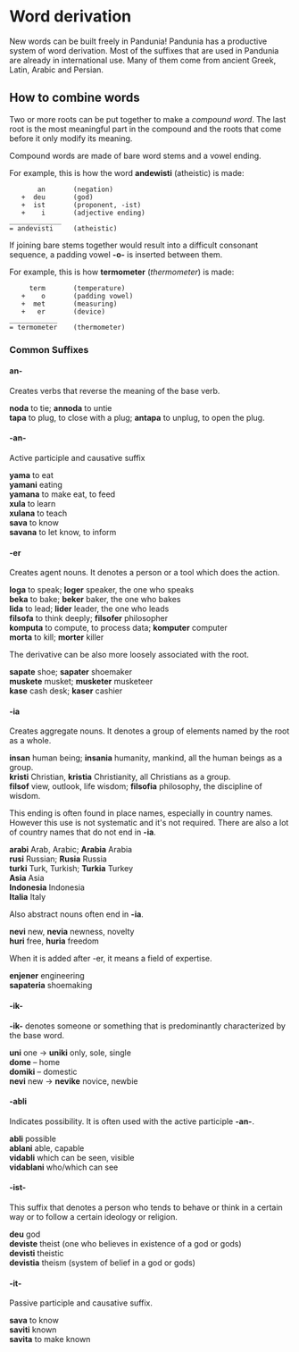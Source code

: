 # Word derivation

New words can be built freely in Pandunia!
Pandunia has a productive system of word derivation.
Most of the suffixes that are used in Pandunia are already in international use.
Many of them come from ancient Greek, Latin, Arabic and Persian.

## How to combine words

Two or more roots can be put together to make a _compound word_.
The last root is the most meaningful part in the compound
and the roots that come before it only modify its meaning.

Compound words are made of bare word stems and a vowel ending.

For example, this is how the word **andewisti** (atheistic) is made:

           an       (negation)
       +  deu       (god)
       +  ist       (proponent, -ist)
       +    i       (adjective ending)
    _____________
    = andevisti     (atheistic)

If joining bare stems together would result into a difficult consonant sequence,
a padding vowel **-o-** is inserted between them.

For example, this is how **termometer** (_thermometer_) is made:

         term       (temperature)
       +    o       (padding vowel)
       +  met       (measuring)
       +   er       (device)
    ____________
    = termometer    (thermometer)


### Common Suffixes

#### an-

Creates verbs that reverse the meaning of the base verb.

**noda** to tie; **annoda** to untie  
**tapa** to plug, to close with a plug; **antapa** to unplug, to open the plug.  

#### -an-

Active participle and causative suffix

**yama** to eat  
**yamani** eating  
**yamana** to make eat, to feed  
**xula** to learn  
**xulana** to teach  
**sava** to know  
**savana** to let know, to inform  

#### -er

Creates agent nouns. It denotes a person or a tool which does the action.

**loga** to speak; **loger** speaker, the one who speaks  
**beka** to bake; **beker** baker, the one who bakes  
**lida** to lead; **lider** leader, the one who leads  
**filsofa** to think deeply; **filsofer** philosopher  
**komputa** to compute, to process data; **komputer** computer  
**morta** to kill; **morter** killer  

The derivative can be also more loosely associated with the root.

**sapate** shoe; **sapater** shoemaker  
**muskete** musket; **musketer** musketeer  
**kase** cash desk; **kaser** cashier  

#### -ia

Creates aggregate nouns. It denotes a group of elements named by the
root as a whole.

**insan** human being; **insania** humanity, mankind, all the human beings as a group.  
**kristi** Christian, **kristia** Christianity, all Christians as a group.  
**filsof** view, outlook, life wisdom; **filsofia** philosophy, the discipline of wisdom.  

This ending is often found in place names, especially in country
names. However this use is not systematic and it's not required. There
are also a lot of country names that do not end in **-ia**.

**arabi** Arab, Arabic; **Arabia** Arabia  
**rusi** Russian; **Rusia** Russia  
**turki** Turk, Turkish; **Turkia** Turkey  
**Asia** Asia  
**Indonesia** Indonesia  
**Italia** Italy

Also abstract nouns often end in **-ia**.

**nevi** new, **nevia** newness, novelty  
**huri** free, **huria** freedom

When it is added after -er, it means a field of expertise.

**enjener** engineering  
**sapateria** shoemaking  

#### -ik-

**-ik-**
denotes someone or something that is predominantly characterized by the base word.

**uni**
one
→ **uniki**
only, sole, single  
**dome**
– home  
**domiki**
– domestic  
**nevi**
new
→ **nevike**
novice, newbie

#### -abli

Indicates possibility. It is often used with the active participle **-an-**.

**abli** possible  
**ablani** able, capable  
**vidabli** which can be seen, visible  
**vidablani** who/which can see

#### -ist-

This suffix that denotes a person who tends to behave or think in a
certain way or to follow a certain ideology or religion.

**deu** god  
**deviste** theist (one who believes in existence of a god or gods)  
**devisti** theistic  
**devistia** theism (system of belief in a god or gods)

#### -it-

Passive participle and causative suffix.

**sava** to know  
**saviti** known  
**savita** to make known  


